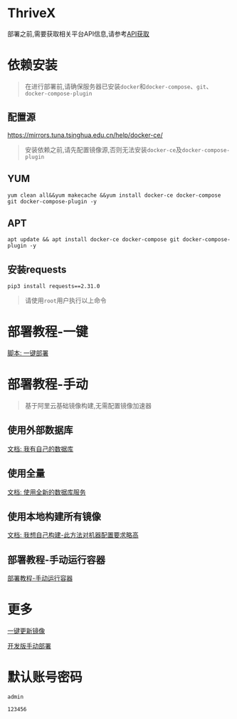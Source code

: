 # ThriveX

部署之前,需要获取相关平台API信息,请参考[API获取](https://docs.liuyuyang.net/docs/%E9%A1%B9%E7%9B%AE%E9%83%A8%E7%BD%B2/API/%E9%AB%98%E5%BE%B7%E5%9C%B0%E5%9B%BE.html)


# 依赖安装

> 在进行部署前,请确保服务器已安装`docker`和`docker-compose`、`git`、`docker-compose-plugin`

## 配置源

https://mirrors.tuna.tsinghua.edu.cn/help/docker-ce/

> 安装依赖之前,请先配置镜像源,否则无法安装`docker-ce`及`docker-compose-plugin`

## YUM

```shell
yum clean all&&yum makecache &&yum install docker-ce docker-compose git docker-compose-plugin -y
```

## APT

```shell
apt update && apt install docker-ce docker-compose git docker-compose-plugin -y
```


## 安装requests

```shell
pip3 install requests==2.31.0
```

> 请使用`root`用户执行以上命令

# 部署教程-一键

[脚本: 一键部署](doc/py.md)


# 部署教程-手动

> 基于阿里云基础镜像构建,无需配置镜像加速器

## 使用外部数据库

[文档: 我有自己的数据库](doc/nosql.md)

## 使用全量

[文档: 使用全新的数据库服务](doc/sql.md)


## 使用本地构建所有镜像

[文档: 我想自己构建-此方法对机器配置要求略高](build.md)


## 部署教程-手动运行容器

[部署教程-手动运行容器](program/readme.md)


# 更多

[一键更新镜像](doc/pull.md)

[开发版手动部署](doc/upDev.md)

# 默认账号密码

```shell
admin
```

```shell
123456
```